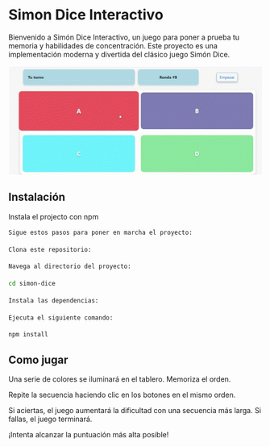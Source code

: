 
# Simon Dice Interactivo

Bienvenido a Simón Dice Interactivo, un juego para poner a prueba tu memoria y habilidades de concentración. Este proyecto es una implementación moderna y divertida del clásico juego Simón Dice.

![Demostración del Juego](assets/videoTest.gif)


## Instalación

Instala el projecto con npm

```bash
Sigue estos pasos para poner en marcha el proyecto:

Clona este repositorio:

Navega al directorio del proyecto:

cd simon-dice

Instala las dependencias:

Ejecuta el siguiente comando:

npm install

```
    
## Como jugar

Una serie de colores se iluminará en el tablero. Memoriza el orden.

Repite la secuencia haciendo clic en los botones en el mismo orden.

Si aciertas, el juego aumentará la dificultad con una secuencia más larga. Si fallas, el juego terminará.

¡Intenta alcanzar la puntuación más alta posible!
